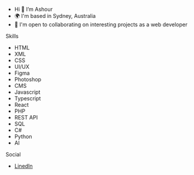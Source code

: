 - Hi 👋  I’m Ashour
- 🌍  I'm based in Sydney, Australia
- 🤝  I'm open to collaborating on interesting projects as a web developer

Skills
- HTML
- XML
- CSS
- UI/UX
- Figma
- Photoshop
- CMS
- Javascript
- Typescript
- React
- PHP
- REST API
- SQL
- C#
- Python
- AI

Social
- [LinedIn](https://www.linkedin.com/in/ashour-abdal)
  
